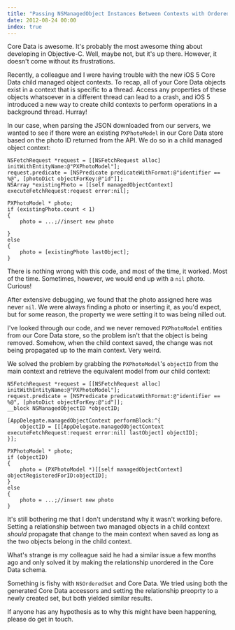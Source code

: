```yaml
---
title: "Passing NSManagedObject Instances Between Contexts with Ordered Relationships"
date: 2012-08-24 00:00
index: true
---
```


Core Data is awesome. It's probably the most awesome thing about developing in Objective-C. Well, maybe not, but it's up there. However, it doesn't come without its frustrations.

Recently, a colleague and I were having trouble with the new iOS 5 Core Data child managed object contexts. To recap, all of your Core Data objects exist in a context that is specific to a thread. Access any properties of these objects whatsoever in a different thread can lead to a crash, and iOS 5 introduced a new way to create child contexts to perform operations in a background thread. Hurray!

In our case, when parsing the JSON downloaded from our servers, we wanted to see if there were an existing `PXPhotoModel` in our Core Data store based on the photo ID returned from the API. We do so in a child managed object context:

```
NSFetchRequest *request = [[NSFetchRequest alloc] initWithEntityName:@"PXPhotoModel"];
request.predicate = [NSPredicate predicateWithFormat:@"identifier == %@", [photoDict objectForKey:@"id"]];
NSArray *existingPhoto = [[self managedObjectContext] executeFetchRequest:request error:nil];

PXPhotoModel * photo;
if (existingPhoto.count < 1)
{
    photo = ...;//insert new photo

}
else
{
    photo = [existingPhoto lastObject];
}
```

There is nothing wrong with this code, and most of the time, it worked. Most of the time. Sometimes, however, we would end up with a `nil` photo. Curious!

After extensive debugging, we found that the photo assigned here was never `nil`. We were always finding a photo or inserting it, as you'd expect, but for some reason, the property we were setting it to was being nilled out.

I've looked through our code, and we never removed `PXPhotoModel` entities from our Core Data store, so the problem isn't that the object is being removed. Somehow, when the child context saved, the change was not being propagated up to the main context. Very weird.

We solved the problem by grabbing the `PXPhotoModel`'s `objectID` from the main context and retrieve the equivalent model from our child context:

```
NSFetchRequest *request = [[NSFetchRequest alloc] initWithEntityName:@"PXPhotoModel"];
request.predicate = [NSPredicate predicateWithFormat:@"identifier == %@", [photoDict objectForKey:@"id"]];
__block NSManagedObjectID *objectID;

[AppDelegate.managedObjectContext performBlock:^{
    objectID = [[[AppDelegate.managedObjectContext executeFetchRequest:request error:nil] lastObject] objectID];
}];

PXPhotoModel * photo;
if (objectID)
{
    photo = (PXPhotoModel *)[[self managedObjectContext] objectRegisteredForID:objectID];
}
else
{
    photo = ...;//insert new photo
}
```

It's still bothering me that I don't understand why it wasn't working before. Setting a relationship between two managed objects in a child context _should_ propagate that change to the main context when saved as long as the two objects belong in the child context.

What's strange is my colleague said he had a similar issue a few months ago and only solved it by making the relationship unordered in the Core Data schema.

Something is fishy with `NSOrderedSet` and Core Data. We tried using both the generated Core Data accessors and setting the relationship preoprty to a newly created set, but both yielded similar results.

If anyone has any hypothesis as to why this might have been happening, please do get in touch.

<!-- more -->
